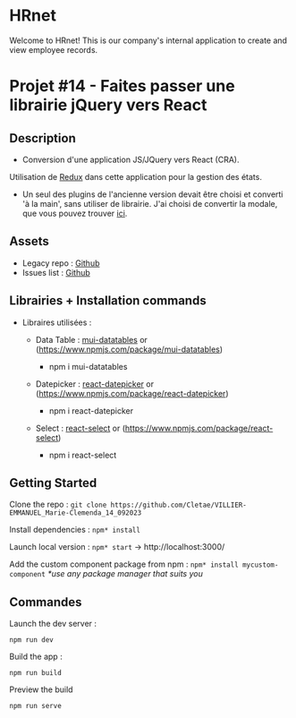 # HRnet

Welcome to HRnet! This is our company's internal application to create and view employee records.

# Projet #14 - Faites passer une librairie jQuery vers React

## Description

- Conversion d'une application JS/JQuery vers React (CRA).

Utilisation de [Redux](https://redux.js.org/introduction/getting-started) dans cette application pour la gestion des états.

- Un seul des plugins de l'ancienne version devait être choisi et converti 'à la main', sans utiliser de librairie. J'ai choisi de convertir la modale, que vous pouvez trouver
  [ici](https://github.com/Cletae/react-modal).

## Assets

- Legacy repo : [Github](https://github.com/OpenClassrooms-Student-Center/P12_Front-end)
- Issues list : [Github](https://github.com/OpenClassrooms-Student-Center/P12_Front-end/issues)

## Librairies + Installation commands

- Libraires utilisées :

  - Data Table : [mui-datatables](https://github.com/gregnb/mui-datatables) or (https://www.npmjs.com/package/mui-datatables)

    - npm i mui-datatables

  - Datepicker : [react-datepicker](https://github.com/Hacker0x01/react-datepicker) or (https://www.npmjs.com/package/react-datepicker)

    - npm i react-datepicker

  - Select : [react-select](https://github.com/JedWatson/react-select) or (https://www.npmjs.com/package/react-select)
    - npm i react-select

## Getting Started

Clone the repo : `git clone https://github.com/Cletae/VILLIER-EMMANUEL_Marie-Clemenda_14_092023`

Install dependencies : `npm* install`

Launch local version : `npm* start` -> http://localhost:3000/

Add the custom component package from npm : `npm* install mycustom-component`
_\*use any package manager that suits you_

## Commandes

Launch the dev server :

```shell
npm run dev
```

Build the app :

```shell
npm run build
```

Preview the build

```shell
npm run serve
```
